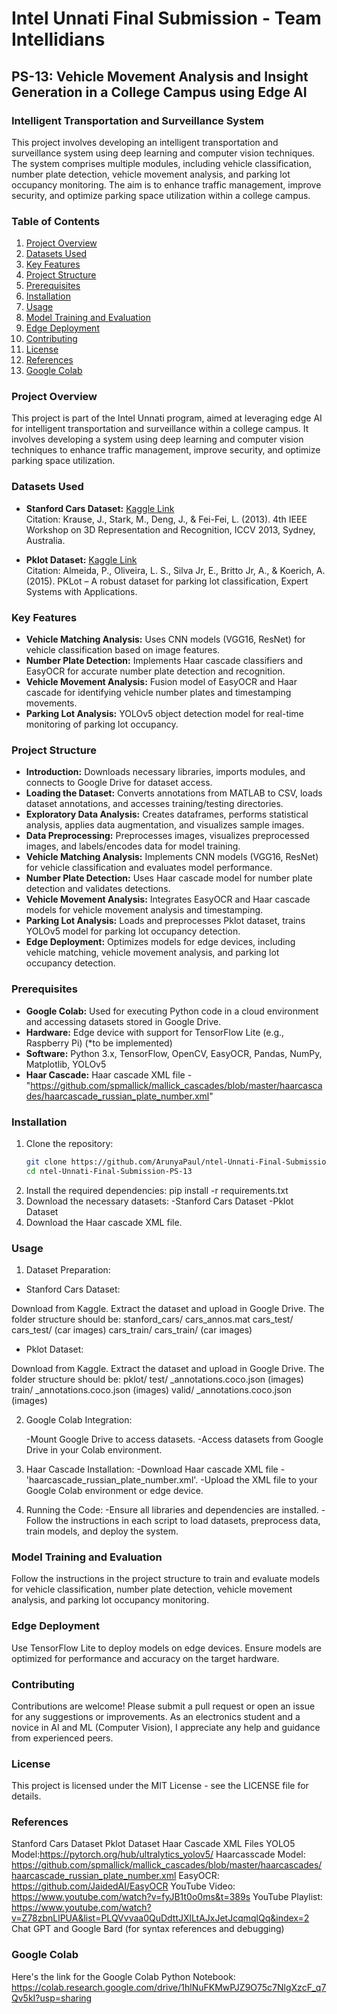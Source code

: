 # Intel Unnati Final Submission - Team Intellidians

## PS-13: Vehicle Movement Analysis and Insight Generation in a College Campus using Edge AI

### Intelligent Transportation and Surveillance System

This project involves developing an intelligent transportation and surveillance system using deep learning and computer vision techniques. The system comprises multiple modules, including vehicle classification, number plate detection, vehicle movement analysis, and parking lot occupancy monitoring. The aim is to enhance traffic management, improve security, and optimize parking space utilization within a college campus.

### Table of Contents

1. [Project Overview](#project-overview)
2. [Datasets Used](#datasets-used)
3. [Key Features](#key-features)
4. [Project Structure](#project-structure)
5. [Prerequisites](#prerequisites)
6. [Installation](#installation)
7. [Usage](#usage)
8. [Model Training and Evaluation](#model-training-and-evaluation)
9. [Edge Deployment](#edge-deployment)
10. [Contributing](#contributing)
11. [License](#license)
12. [References](#references)
13. [Google Colab](#google-colab)

### Project Overview

This project is part of the Intel Unnati program, aimed at leveraging edge AI for intelligent transportation and surveillance within a college campus. It involves developing a system using deep learning and computer vision techniques to enhance traffic management, improve security, and optimize parking space utilization.

### Datasets Used

- **Stanford Cars Dataset:** [Kaggle Link](https://www.kaggle.com/datasets/jessicali9530/stanford-cars-dataset)  
  Citation: Krause, J., Stark, M., Deng, J., & Fei-Fei, L. (2013). 4th IEEE Workshop on 3D Representation and Recognition, ICCV 2013, Sydney, Australia.

- **Pklot Dataset:** [Kaggle Link](https://www.kaggle.com/datasets/ammarnassanalhajali/pklot-dataset)  
  Citation: Almeida, P., Oliveira, L. S., Silva Jr, E., Britto Jr, A., & Koerich, A. (2015). PKLot – A robust dataset for parking lot classification, Expert Systems with Applications.

### Key Features

- **Vehicle Matching Analysis:** Uses CNN models (VGG16, ResNet) for vehicle classification based on image features.
- **Number Plate Detection:** Implements Haar cascade classifiers and EasyOCR for accurate number plate detection and recognition.
- **Vehicle Movement Analysis:** Fusion model of EasyOCR and Haar cascade for identifying vehicle number plates and timestamping movements.
- **Parking Lot Analysis:** YOLOv5 object detection model for real-time monitoring of parking lot occupancy.

### Project Structure

- **Introduction:** Downloads necessary libraries, imports modules, and connects to Google Drive for dataset access.
- **Loading the Dataset:** Converts annotations from MATLAB to CSV, loads dataset annotations, and accesses training/testing directories.
- **Exploratory Data Analysis:** Creates dataframes, performs statistical analysis, applies data augmentation, and visualizes sample images.
- **Data Preprocessing:** Preprocesses images, visualizes preprocessed images, and labels/encodes data for model training.
- **Vehicle Matching Analysis:** Implements CNN models (VGG16, ResNet) for vehicle classification and evaluates model performance.
- **Number Plate Detection:** Uses Haar cascade model for number plate detection and validates detections.
- **Vehicle Movement Analysis:** Integrates EasyOCR and Haar cascade models for vehicle movement analysis and timestamping.
- **Parking Lot Analysis:** Loads and preprocesses Pklot dataset, trains YOLOv5 model for parking lot occupancy detection.
- **Edge Deployment:** Optimizes models for edge devices, including vehicle matching, vehicle movement analysis, and parking lot occupancy detection.

### Prerequisites

- **Google Colab:** Used for executing Python code in a cloud environment and accessing datasets stored in Google Drive.
- **Hardware:** Edge device with support for TensorFlow Lite (e.g., Raspberry Pi) (*to be implemented)
- **Software:** Python 3.x, TensorFlow, OpenCV, EasyOCR, Pandas, NumPy, Matplotlib, YOLOv5
- **Haar Cascade:** Haar cascade XML file - "https://github.com/spmallick/mallick_cascades/blob/master/haarcascades/haarcascade_russian_plate_number.xml"

### Installation

1. Clone the repository:
   ```bash
   git clone https://github.com/ArunyaPaul/ntel-Unnati-Final-Submission-PS-13.git
   cd ntel-Unnati-Final-Submission-PS-13
2. Install the required dependencies:
   pip install -r requirements.txt
3. Download the necessary datasets:
   -Stanford Cars Dataset
   -Pklot Dataset
4. Download the Haar cascade XML file.

### Usage

1. Dataset Preparation:
   
  - Stanford Cars Dataset:
   
   Download from Kaggle.
   Extract the dataset and upload in Google Drive. The folder structure should be:
   stanford_cars/
    cars_annos.mat
    cars_test/
        cars_test/
            (car images)
    cars_train/
        cars_train/
            (car images)
   
  - Pklot Dataset:
   
   Download from Kaggle.
   Extract the dataset and upload in Google Drive. The folder structure should be:
   pklot/
    test/
        _annotations.coco.json
        (images)
    train/
        _annotations.coco.json
        (images)
    valid/
        _annotations.coco.json
        (images)

2. Google Colab Integration:
   
   -Mount Google Drive to access datasets.
   -Access datasets from Google Drive in your Colab environment.
   
3. Haar Cascade Installation:
   -Download Haar cascade XML file - 'haarcascade_russian_plate_number.xml'.
   -Upload the XML file to your Google Colab environment or edge device.

4. Running the Code:
   -Ensure all libraries and dependencies are installed.
   -Follow the instructions in each script to load datasets, preprocess data, train models, and deploy the system.

### Model Training and Evaluation

Follow the instructions in the project structure to train and evaluate models for vehicle classification, number plate detection, vehicle movement analysis, and parking lot occupancy monitoring.

### Edge Deployment

Use TensorFlow Lite to deploy models on edge devices. Ensure models are optimized for performance and accuracy on the target hardware.

### Contributing

Contributions are welcome! Please submit a pull request or open an issue for any suggestions or improvements. As an electronics student and a novice in AI and ML (Computer Vision), I appreciate any help and guidance from experienced peers.

### License

This project is licensed under the MIT License - see the LICENSE file for details.

### References

Stanford Cars Dataset
Pklot Dataset
Haar Cascade XML Files
YOLO5 Model:https://pytorch.org/hub/ultralytics_yolov5/
Haarcasscade Model: https://github.com/spmallick/mallick_cascades/blob/master/haarcascades/haarcascade_russian_plate_number.xml
EasyOCR: https://github.com/JaidedAI/EasyOCR
YouTube Video: https://www.youtube.com/watch?v=fyJB1t0o0ms&t=389s
YouTube Playlist: https://www.youtube.com/watch?v=Z78zbnLlPUA&list=PLQVvvaa0QuDdttJXlLtAJxJetJcqmqlQq&index=2
Chat GPT and Google Bard (for syntax references and debugging)

### Google Colab

Here's the link for the Google Colab Python Notebook: https://colab.research.google.com/drive/1hlNuFKMwPJZ9O75c7NlgXzcF_q7Qv5kI?usp=sharing
